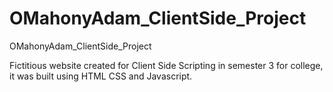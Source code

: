 # OMahonyAdam_ClientSide_Project
OMahonyAdam_ClientSide_Project


Fictitious website created for Client Side Scripting in semester 3 for college, it was built using HTML CSS and Javascript.
